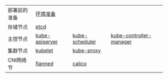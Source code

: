 <table border="0">
    <tr>
        <td><strong></strong>部署前的准备</td>
        <td><a href="01-环境准备.md">环境准备</a></td>
    </tr>
    <tr>
        <td><strong></strong>存储节点</td>
        <td><a href="01-环境准备.md">etcd</a></td>
    </tr>
    <tr>
        <td><strong></strong>主控节点</td>
        <td><a href="01-环境准备.md">kube-apiserver</a></td>
        <td><a href="01-环境准备.md">kube-scheduler</a></td>
        <td><a href="01-环境准备.md">kube-controller-manager</a></td>
    </tr>
    <tr>
        <td><strong></strong>集群节点</td>
        <td><a href="01-环境准备.md">kubelet</a></td>
        <td><a href="01-环境准备.md">kube-proxy</a></td>
    </tr>
    <tr>
        <td><strong></strong>CNI网络节</td>
        <td><a href="01-环境准备.md">flanned</a></td>
        <td><a href="01-环境准备.md">calico</a></td>
    </tr>
</table>
